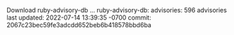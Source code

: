 Download ruby-advisory-db ...
ruby-advisory-db:
  advisories:	596 advisories
  last updated:	2022-07-14 13:39:35 -0700
  commit:	2067c23bec59fe3adcdd652beb6b418578bbd6ba

